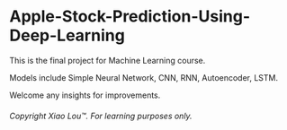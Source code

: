 # Apple-Stock-Prediction-Using-Deep-Learning

This is the final project for Machine Learning course. 

Models include Simple Neural Network, CNN, RNN, Autoencoder, LSTM.

Welcome any insights for improvements. 

###### Copyright Xiao Lou™. For learning purposes only. 
